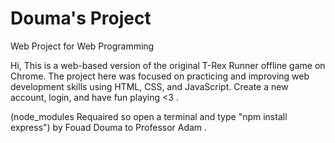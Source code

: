 # Douma's Project
Web Project for Web Programming

Hi, This is a web-based version of the original T-Rex Runner offline game on Chrome.
The project here was focused on practicing and improving web development skills using HTML, CSS, and JavaScript. Create a new account, login, and have fun playing <3 .

(node_modules Requaired so open a terminal and type "npm install express")
by Fouad Douma to Professor Adam .
